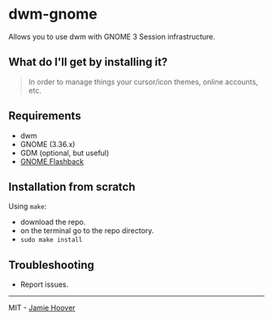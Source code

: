 # dwm-gnome

Allows you to use dwm with GNOME 3 Session infrastructure.


## What do I'll get by installing it?
> In order to manage things your cursor/icon themes, online accounts, etc.


## Requirements
* dwm
* GNOME (3.36.x)
* GDM (optional, but useful)
* [GNOME Flashback](https://github.com/i3-gnome/i3-gnome/wiki/Tips-&-Tricks#gnome-flashback)

## Installation from scratch
Using `make`:
* download the repo.
* on the terminal go to the repo directory.
* `sudo make install`

## Troubleshooting
* Report issues.

---
MIT - [Jamie Hoover](https://github.com/uipoet)
